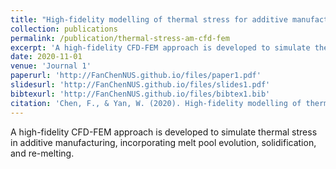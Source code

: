 ```yaml
---
title: "High-fidelity modelling of thermal stress for additive manufacturing by linking thermal-fluid and mechanical models"
collection: publications
permalink: /publication/thermal-stress-am-cfd-fem
excerpt: 'A high-fidelity CFD-FEM approach is developed to simulate thermal stress in additive manufacturing, incorporating melt pool evolution, solidification, and re-melting.'
date: 2020-11-01
venue: 'Journal 1'
paperurl: 'http://FanChenNUS.github.io/files/paper1.pdf'
slidesurl: 'http://FanChenNUS.github.io/files/slides1.pdf'
bibtexurl: 'http://FanChenNUS.github.io/files/bibtex1.bib'
citation: 'Chen, F., & Yan, W. (2020). High-fidelity modelling of thermal stress for additive manufacturing by linking thermal-fluid and mechanical models. Materials & Design, 196, 109185.'
---
```


A high-fidelity CFD-FEM approach is developed to simulate thermal stress in additive manufacturing, incorporating melt pool evolution, solidification, and re-melting.
